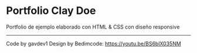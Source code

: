 # Portfolio Clay Doe

Portfolio de ejemplo elaborado con HTML & CSS con diseño responsive

---

Code by gavdev1
Design by Bedimcode: https://youtu.be/BS6blX035NM